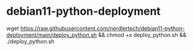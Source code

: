 # debian11-python-deployment

wget https://raw.githubusercontent.com/nerdlertech/debian11-python-deployment/main/deploy_python.sh && chmod +x deploy_python.sh && ./deploy_python.sh
